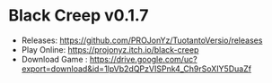 # Black Creep v0.1.7
- Releases:
https://github.com/PROJonYz/TuotantoVersio/releases
- Play Online:
https://projonyz.itch.io/black-creep
- Download Game : https://drive.google.com/uc?export=download&id=1lpVb2dQPzVISPnk4_Ch9rSoXIY5DuaZf
